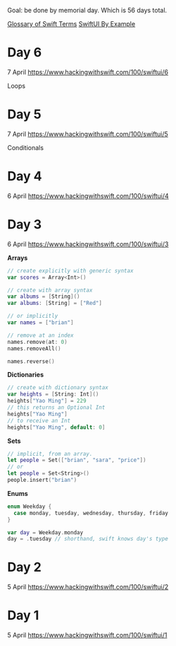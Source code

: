 Goal: be done by memorial day. Which is 56 days total.

[Glossary of Swift Terms](https://www.hackingwithswift.com/glossary)
[SwiftUI By Example](https://www.hackingwithswift.com/quick-start/swiftui)

# Day 6
7 April
https://www.hackingwithswift.com/100/swiftui/6

Loops

# Day 5
7 April
https://www.hackingwithswift.com/100/swiftui/5

Conditionals

# Day 4
6 April
https://www.hackingwithswift.com/100/swiftui/4

# Day 3
6 April
https://www.hackingwithswift.com/100/swiftui/3

**Arrays**
```swift
// create explicitly with generic syntax
var scores = Array<Int>()

// create with array syntax
var albums = [String]()
var albums: [String] = ["Red"]

// or implicitly
var names = ["brian"]

// remove at an index
names.remove(at: 0)
names.removeAll()

names.reverse()
```

**Dictionaries**
```swift
// create with dictionary syntax
var heights = [String: Int]()
heights["Yao Ming"] = 229
// this returns an Optional Int
heights["Yao Ming"]
// to receive an Int
heights["Yao Ming", default: 0]
```

**Sets**

```swift
// implicit, from an array.
let people = Set(["brian", "sara", "price"])
// or
let people = Set<String>()
people.insert("brian")
```

**Enums**
```swift
enum Weekday {
  case monday, tuesday, wednesday, thursday, friday
}

var day = Weekday.monday
day = .tuesday // shorthand, swift knows day's type
```

# Day 2
5 April
https://www.hackingwithswift.com/100/swiftui/2

# Day 1
5 April
https://www.hackingwithswift.com/100/swiftui/1
